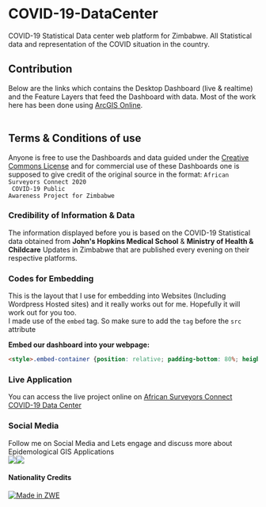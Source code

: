 # COVID-19-DataCenter
COVID-19 Statistical Data center web platform for Zimbabwe. All Statistical data and representation of the COVID situation in the country. 

## Contribution
Below are the links which contains the Desktop Dashboard (live & realtime) and the Feature Layers that feed the Dashboard with data. Most of the work here has been done using <a href="https://arcgis.com/">ArcGIS Online</a>. 
<br><br>


## Terms & Conditions of use
Anyone is free to use the Dashboards and data guided under the <a href="LICENSE">Creative Commons License</a> and for commercial use of these Dashboards one is supposed to give credit of the original source in the format:
<code>African Surveyors Connect 2020<br> COVID-19 Public Awareness Project for Zimbabwe</code>

### Credibility of Information & Data
The information displayed before you is based on the COVID-19 Statistical data obtained from <strong>John's Hopkins Medical School</strong> & <strong>Ministry of Health & Childcare</strong> Updates in Zimbabwe that are published every evening on their respective platforms. 


### Codes for Embedding
This is the layout that I use for embedding into Websites (Including Wordpress Hosted sites) and it really works out for me. Hopefully it will work out for you too.
<br>
I made use of the <code>embed</code> tag. So make sure to add the <code>tag</code> before the <code>src</code> attribute
<br>


<b>Embed our dashboard into your webpage:</b>


```html
<style>.embed-container {position: relative; padding-bottom: 80%; height: 0; max-width: 100%;} .embed-container iframe, .embed-container object, .embed-container iframe{position: absolute; top: 0; left: 0; width: 100%; height: 100%;} small{position: absolute; z-index: 40; bottom: 0; margin-bottom: -15px;}</style><div class="embed-container"><iframe width="500" height="400" frameborder="0" scrolling="no" marginheight="0" marginwidth="0" title="COVID-19" src="https://surveyor-jr.maps.arcgis.com/apps/opsdashboard/index.html#/8ef907d2658c44c6a143819aa7979b20"></iframe></div>
```



### Live Application
You can access the live project online on <a href="http://covid19.africansurveyors.net/">African Surveyors Connect COVID-19 Data Center</a>

### Social Media
Follow me on Social Media and Lets engage and discuss more about Epidemological GIS Applications
<br>
<a href="https://facebook.com/kumbiraimatingo"><img src="https://findicons.com/files/icons/2425/firecracker/36/facebook.png"></a><a href="https://twitter.com/surveyor_jr"><img src="https://findicons.com/files/icons/2192/flavour_extended/48/twitter_standing.png"></a>

#### Nationality Credits
[![Made in ZWE](https://emojipedia-us.s3.dualstack.us-west-1.amazonaws.com/thumbs/120/apple/237/flag-for-zimbabwe_1f1ff-1f1fc.png)](https://github.com/iamngoni/made-in-zwe)
